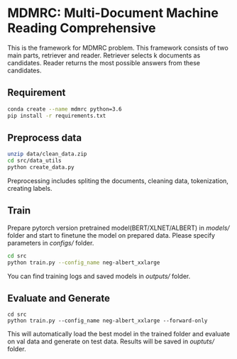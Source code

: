 
# MDMRC: Multi-Document Machine Reading Comprehensive

This is the framework for MDMRC problem. This framework consists of two main parts, retriever and reader. Retriever selects k documents as candidates. Reader returns the most possible answers from these candidates.    

## Requirement
```bash 
conda create --name mdmrc python=3.6
pip install -r requirements.txt
```

## Preprocess data
```bash
unzip data/clean_data.zip
cd src/data_utils      
python create_data.py  
```
Preprocessing includes spliting the documents, cleaning data, tokenization, creating labels.

## Train
Prepare pytorch version pretrained model(BERT/XLNET/ALBERT) in *models/*  folder and start to finetune the model on prepared data. Please specify parameters in *configs/*  folder.     
```bash
cd src      
python train.py --config_name neg-albert_xxlarge
```
You can find training logs and saved models in *outputs/*  folder.       


## Evaluate and Generate
```
cd src      
python train.py --config_name neg-albert_xxlarge --forward-only
```
This will automatically load the best model in the trained folder and evaluate on val data and generate on test data. Results will be saved in *ouptuts/*  folder. 



